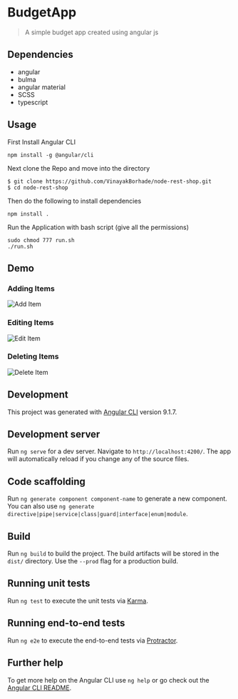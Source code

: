 # BudgetApp

> A simple budget app created using angular js

## Dependencies
* angular
* bulma
* angular material
* SCSS
* typescript

## Usage
First Install Angular CLI
```
npm install -g @angular/cli
```
Next clone the Repo and move into the directory
```
$ git clone https://github.com/VinayakBorhade/node-rest-shop.git
$ cd node-rest-shop
```

Then do the following to install dependencies
```
npm install .
```
Run the Application with bash script (give all the permissions)
```
sudo chmod 777 run.sh
./run.sh
```

## Demo

### Adding Items
![Add Item](https://github.com/VinayakBorhade/test_readme/blob/master/budget-app-gif/add.gif)

### Editing Items 
![Edit Item](https://github.com/VinayakBorhade/test_readme/blob/master/budget-app-gif/edit.gif)

### Deleting Items
![Delete Item](https://github.com/VinayakBorhade/test_readme/blob/master/budget-app-gif/delete.gif)

## Development

This project was generated with [Angular CLI](https://github.com/angular/angular-cli) version 9.1.7.

## Development server

Run `ng serve` for a dev server. Navigate to `http://localhost:4200/`. The app will automatically reload if you change any of the source files.

## Code scaffolding

Run `ng generate component component-name` to generate a new component. You can also use `ng generate directive|pipe|service|class|guard|interface|enum|module`.

## Build

Run `ng build` to build the project. The build artifacts will be stored in the `dist/` directory. Use the `--prod` flag for a production build.

## Running unit tests

Run `ng test` to execute the unit tests via [Karma](https://karma-runner.github.io).

## Running end-to-end tests

Run `ng e2e` to execute the end-to-end tests via [Protractor](http://www.protractortest.org/).

## Further help

To get more help on the Angular CLI use `ng help` or go check out the [Angular CLI README](https://github.com/angular/angular-cli/blob/master/README.md).

